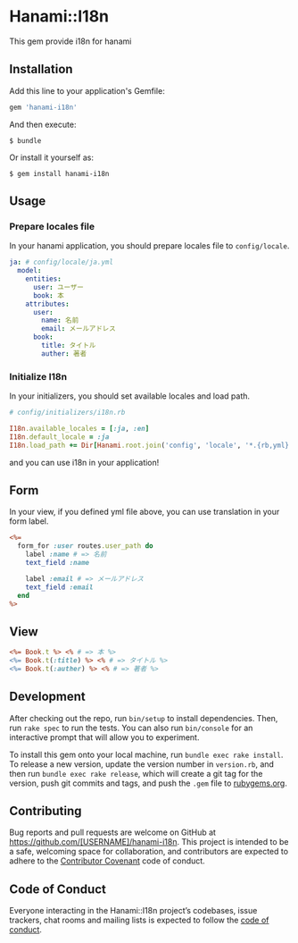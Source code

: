 # Hanami::I18n

This gem provide i18n for hanami

## Installation

Add this line to your application's Gemfile:

```ruby
gem 'hanami-i18n'
```

And then execute:

    $ bundle

Or install it yourself as:

    $ gem install hanami-i18n

## Usage

### Prepare locales file

In your hanami application, you should prepare locales file to `config/locale`.

```yml
ja: # config/locale/ja.yml
  model:
    entities:
      user: ユーザー
      book: 本
    attributes:
      user:
        name: 名前
        email: メールアドレス
      book:
        title: タイトル
        auther: 著者

```

### Initialize I18n

In your initializers, you should set available locales and load path.

```ruby
# config/initializers/i18n.rb

I18n.available_locales = [:ja, :en]
I18n.default_locale = :ja
I18n.load_path += Dir[Hanami.root.join('config', 'locale', '*.{rb,yml}')]

```

and you can use i18n in your application!

## Form

In your view, if you defined yml file above, you can use translation in your form label.

```rhtml
<%=
  form_for :user routes.user_path do
    label :name # => 名前
    text_field :name

    label :email # => メールアドレス
    text_field :email
  end
%>
```

## View

```rhtml
<%= Book.t %> <% # => 本 %>
<%= Book.t(:title) %> <% # => タイトル %>
<%= Book.t(:auther) %> <% # => 著者 %>

```

## Development

After checking out the repo, run `bin/setup` to install dependencies. Then, run `rake spec` to run the tests. You can also run `bin/console` for an interactive prompt that will allow you to experiment.

To install this gem onto your local machine, run `bundle exec rake install`. To release a new version, update the version number in `version.rb`, and then run `bundle exec rake release`, which will create a git tag for the version, push git commits and tags, and push the `.gem` file to [rubygems.org](https://rubygems.org).

## Contributing

Bug reports and pull requests are welcome on GitHub at https://github.com/[USERNAME]/hanami-i18n. This project is intended to be a safe, welcoming space for collaboration, and contributors are expected to adhere to the [Contributor Covenant](http://contributor-covenant.org) code of conduct.

## Code of Conduct

Everyone interacting in the Hanami::I18n project’s codebases, issue trackers, chat rooms and mailing lists is expected to follow the [code of conduct](https://github.com/[USERNAME]/hanami-i18n/blob/master/CODE_OF_CONDUCT.md).
